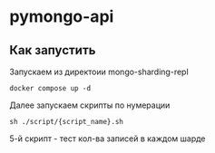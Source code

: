 # pymongo-api

## Как запустить

Запускаем из директоии mongo-sharding-repl

```shell
docker compose up -d
```

Далее запускаем скрипты по нумерации 

```
sh ./script/{script_name}.sh
```

5-й скрипт - тест кол-ва записей в каждом шарде
